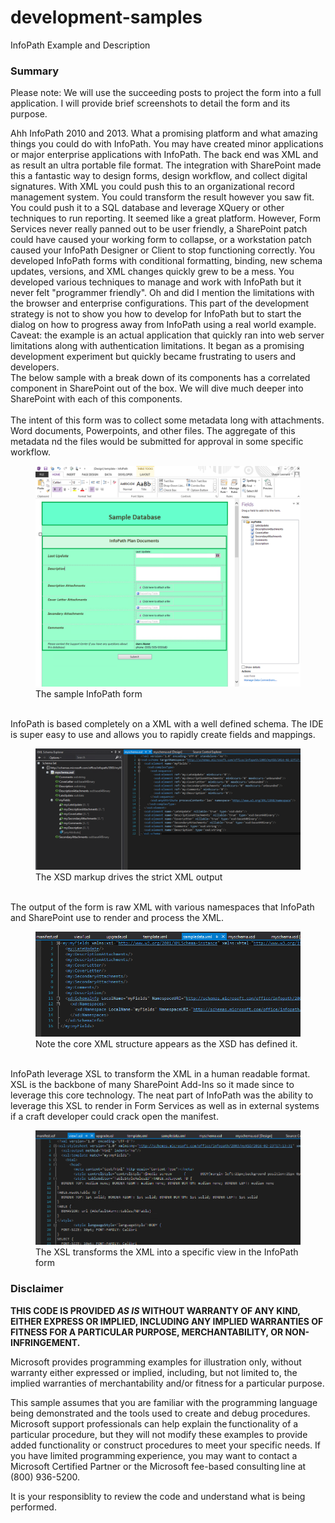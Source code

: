 ﻿# development-samples
InfoPath Example and Description


### Summary ###
Please note: We will use the succeeding posts to project the form into a full application.  I will provide brief screenshots to detail the form and its purpose.

<div>
    Ahh InfoPath 2010 and 2013.  What a promising platform and what amazing things you could do with InfoPath.  You may have created minor applications or major enterprise applications with InfoPath.  The back end was XML and as result an ultra portable file format.  The integration with SharePoint made this a fantastic way to design forms, design workflow, and collect digital signatures.  With XML you could push this to an organizational record management system.   You could transform the result however you saw fit.  You could push it to a SQL database and leverage XQuery or other techniques to run reporting.  It seemed like a great platform.  However, Form Services never really panned out to be user friendly, a SharePoint patch could have caused your working form to collapse, or a workstation patch caused your InfoPath Designer or Client to stop functioning correctly.   You developed InfoPath forms with conditional formatting, binding, new schema updates, versions, and XML changes quickly grew to be a mess.  You developed various techniques to manage and work with InfoPath but it never felt "programmer friendly".  Oh and did I mention the limitations with the browser and enterprise configurations.   This part of the development strategy is not to show you how to develop for InfoPath but to start the dialog on how to progress away from InfoPath using a real world example.    Caveat: the example is an actual application that quickly ran into web server limitations along with authentication limitations.  It began as a promising development experiment but quickly became frustrating to users and developers.
</div>

<div>
    The below sample with a break down of its components has a correlated component in SharePoint out of the box.  We will dive much deeper into SharePoint with each of this components.
</div>

<br />

<div>
    The intent of this form was to collect some metadata long with attachments.  Word documents, Powerpoints, and other files.  The aggregate of this metadata nd the files would be submitted for approval in some specific workflow.
</div>
<figure>
    <img src="https://raw.githubusercontent.com/pinch-perfect/development-samples/master/InfoPath/imgs/infopath-sample1.PNG" width="500" />
    <br />
    <figcaption>The sample InfoPath form</figcaption>
</figure>

<br />

<div>
    InfoPath is based completely on a XML with a well defined schema.  The IDE is super easy to use and allows you to rapidly create fields and mappings.
</div>
<figure>
    <img src="https://raw.githubusercontent.com/pinch-perfect/development-samples/master/InfoPath/imgs/infopath-schema.PNG" width="500" />
    <br />
    <figcaption>The XSD markup drives the strict XML output</figcaption>
</figure>


<br />

<div>
    The output of the form is raw XML with various namespaces that InfoPath and SharePoint use to render and process the XML.
</div>
<figure>
    <img src="https://raw.githubusercontent.com/pinch-perfect/development-samples/master/InfoPath/imgs/infopath-samplexml.PNG" width="500" />
    <br />
    <figcaption>Note the core XML structure appears as the XSD has defined it.</figcaption>
</figure>


<br />
<div>
    InfoPath leverage XSL to transform the XML in a human readable format.  XSL is the backbone of many SharePoint Add-Ins so it made since to leverage this core technology.  The neat part of InfoPath was the ability to leverage this XSL to render in Form Services as well as in external systems if a craft developer could crack open the manifest.
</div>
<figure>
    <img src="https://raw.githubusercontent.com/pinch-perfect/development-samples/master/InfoPath/imgs/infopath-samplexsl.PNG" width="500" />
    <br />
    <figcaption>The XSL transforms the XML into a specific view in the InfoPath form</figcaption>
</figure>


### Disclaimer ###
**THIS CODE IS PROVIDED *AS IS* WITHOUT WARRANTY OF ANY KIND, EITHER EXPRESS OR IMPLIED, INCLUDING ANY IMPLIED WARRANTIES OF FITNESS FOR A PARTICULAR PURPOSE, MERCHANTABILITY, OR NON-INFRINGEMENT.**

Microsoft provides programming examples for illustration only, without 
warranty either expressed or implied, including, but not limited to, the
implied warranties of merchantability and/or fitness for a particular 
purpose.  

This sample assumes that you are familiar with the programming language
being demonstrated and the tools used to create and debug procedures. 
Microsoft support professionals can help explain the functionality of a
particular procedure, but they will not modify these examples to provide
added functionality or construct procedures to meet your specific needs. 
If you have limited programming experience, you may want to contact a 
Microsoft Certified Partner or the Microsoft fee-based consulting line 
at (800) 936-5200. 

It is your responsiblity to review the code and understand what is being performed.